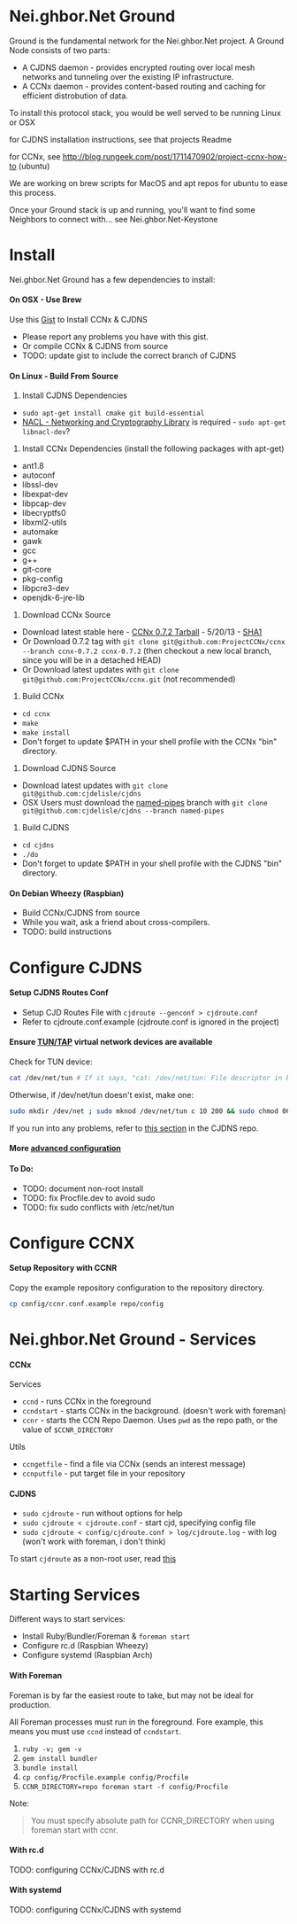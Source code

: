 Nei.ghbor.Net Ground
====================

Ground is the fundamental network for the Nei.ghbor.Net project. A Ground Node consists of two parts:

* A CJDNS daemon - provides encrypted routing over local mesh networks and tunneling over the existing IP infrastructure.
* A CCNx daemon - provides content-based routing and caching for efficient distrobution of data.

To install this protocol stack, you would be well served to be running Linux or OSX

for CJDNS installation instructions, see that projects Readme

for CCNx, see http://blog.rungeek.com/post/1711470902/project-ccnx-how-to (ubuntu)

We are working on brew scripts for MacOS and apt repos for ubuntu to ease this process.

Once your Ground stack is up and running, you'll want to find some Neighbors to connect with... see Nei.ghbor.Net-Keystone


Install
=======

Nei.ghbor.Net Ground has a few dependencies to install:

#### On OSX - Use Brew

Use this [Gist](https://gist.github.com/dcunited001/5626815) to Install CCNx & CJDNS

- Please report any problems you have with this gist.
- Or compile CCNx & CJDNS from source
- TODO: update gist to include the correct branch of CJDNS

#### On Linux - Build From Source

1. Install CJDNS Dependencies
  - `sudo apt-get install cmake git build-essential`
  - [NACL - Networking and Cryptography Library](http://nacl.cr.yp.to/install.html) is required - `sudo apt-get libnacl-dev`?
1. Install CCNx Dependencies (install the following packages with apt-get)
  - ant1.8
  - autoconf
  - libssl-dev
  - libexpat-dev
  - libpcap-dev
  - libecryptfs0
  - libxml2-utils
  - automake
  - gawk
  - gcc
  - g++
  - git-core
  - pkg-config
  - libpcre3-dev
  - openjdk-6-jre-lib
1. Download CCNx Source
  - Download latest stable here - [CCNx 0.7.2 Tarball](http://www.ccnx.org/releases/ccnx-0.7.2.tar.gz) - 5/20/13 - [SHA1](http://www.ccnx.org/releases/ccnx-0.7.2.tar.gz.SHA1)
  - Or Download 0.7.2 tag with `git clone git@github.com:ProjectCCNx/ccnx --branch ccnx-0.7.2 ccnx-0.7.2` (then checkout a new local branch, since you will be in a detached HEAD)
  - Or Download latest updates with `git clone git@github.com:ProjectCCNx/ccnx.git` (not recommended)
1. Build CCNx
  - `cd ccnx`
  - `make`
  - `make install`
  - Don't forget to update $PATH in your shell profile with the CCNx "bin" directory.
1. Download CJDNS Source
  - Download latest updates with `git clone git@github.com:cjdelisle/cjdns`
  - OSX Users must download the [named-pipes](https://github.com/cjdelisle/cjdns/tree/named-pipes) branch with `git clone git@github.com:cjdelisle/cjdns --branch named-pipes`
1. Build CJDNS
  - `cd cjdns`
  - `./do`
  - Don't forget to update $PATH in your shell profile with the CJDNS "bin" directory.

#### On Debian Wheezy (Raspbian)

- Build CCNx/CJDNS from source
- While you wait, ask a friend about cross-compilers.
- TODO: build instructions

Configure CJDNS
===============

#### Setup CJDNS Routes Conf

- Setup CJD Routes File with `cjdroute --genconf > cjdroute.conf`
- Refer to cjdroute.conf.example (cjdroute.conf is ignored in the project)

#### Ensure [TUN/TAP](https://github.com/cjdelisle/cjdns/tree/named-pipes#0-make-sure-youve-got-the-stuff) virtual network devices are available

Check for TUN device:

```bash
cat /dev/net/tun # If it says, "cat: /dev/net/tun: File descriptor in bad state", move on.
```

Otherwise, if /dev/net/tun doesn't exist, make one:

```bash
sudo mkdir /dev/net ; sudo mknod /dev/net/tun c 10 200 && sudo chmod 0666 /dev/net/tun
```

If you run into any problems, refer to [this section](https://github.com/cjdelisle/cjdns/tree/named-pipes#0-make-sure-youve-got-the-stuff) in the CJDNS repo.

#### More [advanced configuration](https://github.com/cjdelisle/cjdns/blob/master/rfcs/configure.md)

#### To Do:

- TODO: document non-root install
- TODO: fix Procfile.dev to avoid sudo
- TODO: fix sudo conflicts with /etc/net/tun

Configure CCNX
==============

#### Setup Repository with CCNR

Copy the example repository configuration to the repository directory.

```bash
cp config/ccnr.conf.example repo/config
```

Nei.ghbor.Net Ground - Services
===============================

#### CCNx

Services
- `ccnd` - runs CCNx in the foreground
- `ccndstart` - starts CCNx in the background.  (doesn't work with foreman)
- `ccnr` - starts the CCN Repo Daemon.  Uses `pwd` as the repo path, or the value of `$CCNR_DIRECTORY`

Utils
- `ccngetfile` - find a file via CCNx (sends an interest message)
- `ccnputfile` - put target file in your repository

#### CJDNS

- `sudo cjdroute` - run without options for help
- `sudo cjdroute < cjdroute.conf` - start cjd, specifying config file
- `sudo cjdroute < config/cjdroute.conf > log/cjdroute.log` - with log (won't work with foreman, i don't think)

To start `cjdroute` as a non-root user, read [this](https://github.com/cjdelisle/cjdns/tree/named-pipes#start-cjdroute-as-non-root-user)

Starting Services
=================

Different ways to start services:

- Install Ruby/Bundler/Foreman & `foreman start`
- Configure rc.d (Raspbian Wheezy)
- Configure systemd (Raspbian Arch)

#### With Foreman

Foreman is by far the easiest route to take, but may not be ideal for production.

All Foreman processes must run in the foreground.  Fore example, this means you must use `ccnd` instead of `ccndstart`.

1. `ruby -v; gem -v`
1. `gem install bundler`
1. `bundle install`
1. `cp config/Procfile.example config/Procfile`
1. `CCNR_DIRECTORY=repo foreman start -f config/Procfile`

Note:

> You must specify absolute path for CCNR_DIRECTORY when using foreman start with ccnr.

#### With rc.d

TODO: configuring CCNx/CJDNS with rc.d

#### With systemd

TODO: configuring CCNx/CJDNS with systemd
